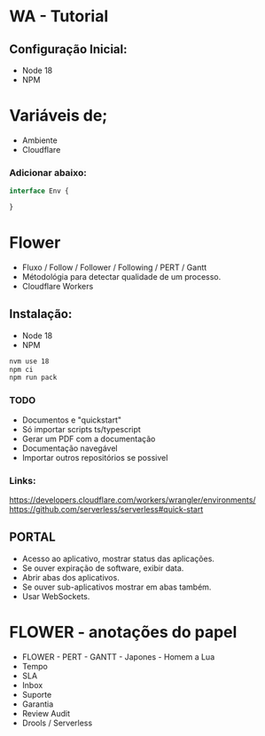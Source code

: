 # WA - Tutorial

## Configuração Inicial:
- Node 18
- NPM

# Variáveis de; 

- Ambiente
- Cloudflare

### Adicionar abaixo:

```ts
interface Env {

}
```

# Flower

- Fluxo / Follow / Follower / Following / PERT / Gantt
- Métodológia para detectar qualidade de um processo.
- Cloudflare Workers

## Instalação:
- Node 18
- NPM

```bash
nvm use 18
npm ci
npm run pack
```

### TODO
- Documentos e "quickstart"
- Só importar scripts ts/typescript
- Gerar um PDF com a documentação
- Documentação navegável
- Importar outros repositórios se possivel


### Links:
https://developers.cloudflare.com/workers/wrangler/environments/
https://github.com/serverless/serverless#quick-start

## PORTAL
- Acesso ao aplicativo, mostrar status das aplicações.
- Se ouver expiração de software, exibir data.
- Abrir abas dos aplicativos.
- Se ouver sub-aplicativos mostrar em abas também.
- Usar WebSockets.

# FLOWER - anotações do papel

- FLOWER - PERT - GANTT - Japones - Homem a Lua
- Tempo
- SLA
- Inbox
- Suporte
- Garantia
- Review Audit
- Drools / Serverless


